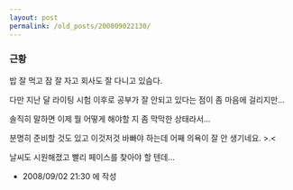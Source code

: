 ```yaml
---
layout: post
permalink: /old_posts/200809022130/
---
```


### 근황

밥 잘 먹고 잠 잘 자고 회사도 잘 다니고 있슴다.

다만 지난 달 라이팅 시험 이후로 공부가 잘 안되고 있다는 점이 좀 마음에 걸리지만...

솔직히 말하면 이제 뭘 어떻게 해야할 지 좀 막막한 상태라서...

분명히 준비할 것도 있고 이것저것 바빠야 하는데 어째 의욕이 잘 안 생기네요. >.<

날씨도 시원해졌고 빨리 페이스를 찾아야 할 텐데...





- 2008/09/02 21:30 에 작성